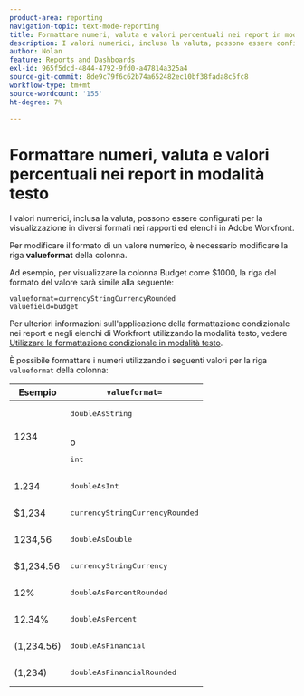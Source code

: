 ```yaml
---
product-area: reporting
navigation-topic: text-mode-reporting
title: Formattare numeri, valuta e valori percentuali nei report in modalità testo
description: I valori numerici, inclusa la valuta, possono essere configurati per la visualizzazione in diversi formati nei rapporti ed elenchi in Adobe Workfront.
author: Nolan
feature: Reports and Dashboards
exl-id: 965f5dcd-4844-4792-9fd0-a47814a325a4
source-git-commit: 8de9c79f6c62b74a652482ec10bf38fada8c5fc8
workflow-type: tm+mt
source-wordcount: '155'
ht-degree: 7%

---
```


# Formattare numeri, valuta e valori percentuali nei report in modalità testo

<!-- Audited: 2/2024 -->

I valori numerici, inclusa la valuta, possono essere configurati per la visualizzazione in diversi formati nei rapporti ed elenchi in Adobe Workfront.

Per modificare il formato di un valore numerico, è necessario modificare la riga **valueformat** della colonna.

Ad esempio, per visualizzare la colonna Budget come $1000, la riga del formato del valore sarà simile alla seguente:

```
valueformat=currencyStringCurrencyRounded
valuefield=budget
```

Per ulteriori informazioni sull&#39;applicazione della formattazione condizionale nei report e negli elenchi di Workfront utilizzando la modalità testo, vedere [Utilizzare la formattazione condizionale in modalità testo](../../../reports-and-dashboards/reports/text-mode/use-conditional-formatting-text-mode.md).

È possibile formattare i numeri utilizzando i seguenti valori per la riga `valueformat` della colonna:

| Esempio | `valueformat=` |
|---|---|
| 1234 | <pre>doubleAsString</pre> <br> o <br><pre>int</pre> |
| 1.234 | <pre>doubleAsInt</pre> |
| $1,234 | <pre>currencyStringCurrencyRounded</pre> |
| 1234,56 | <pre>doubleAsDouble</pre> |
| $1,234.56 | <pre>currencyStringCurrency</pre> |
| 12% | <pre>doubleAsPercentRounded</pre> |
| 12.34% | <pre>doubleAsPercent</pre> |
| (1,234.56) | <pre>doubleAsFinancial</pre> |
| (1,234) | <pre>doubleAsFinancialRounded</pre> |

